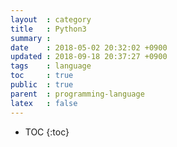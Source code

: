 ```yaml
---
layout  : category
title   : Python3
summary : 
date    : 2018-05-02 20:32:02 +0900
updated : 2018-09-18 20:37:27 +0900
tags    : language
toc     : true
public  : true
parent  : programming-language
latex   : false
---
```

* TOC
{:toc}

